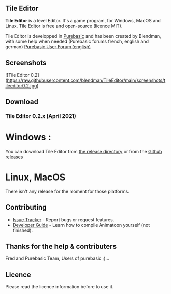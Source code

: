 ## Tile Editor


**Tile Editor** is a level Editor. It's a game program, for Windows, MacOS and Linux. Tile Editor is free and open-source (licence MIT).

Tile Editor is developped in [Purebasic][1] and has been created by Blendman, with some help when needed (Purebasic forums french, english and german) [Purebasic User Forum (english)][2]

## Screenshots

![Tile Editor 0.2] (https://raw.githubusercontent.com/blendman/TileEditor/main/screenshots/tileeditor0.2.jpg)


## Download ###

### Tile Editor 0.2.x (April 2021)

# Windows : 
You can download Tile Editor from [the release directory][release directory (windows)] or from the [Github releases][gh-release] 

[release directory (windows)]: https://github.com/blendman/TileEditor/tree/main/_release/windows

[gh-release]: https://github.com/blendman/TileEditor/releases


# Linux, MacOS
There isn't any release for the moment for those platforms.





## Contributing

* [Issue Tracker](https://github.com/blendman/Animatoon/issues) - Report bugs or request features.
* [Developer Guide](https://github.com/blendman/Animatoon/wiki) - Learn how to compile Animatoon yourself (not finished).


## Thanks for the help & contributers

Fred and Purebasic Team, Users of purebasic ;)...


## Licence

Please read the licence information before to use it.

[1]: https://www.purebasic.com/ "Purebasic official site"
[2]: https://www.purebasic.fr/english/viewtopic.php?f=27&p=567423&sid=d2ab2ef1b4791efa754739aefafe21c4#p567423 "Purebasic User Forum (english)"
